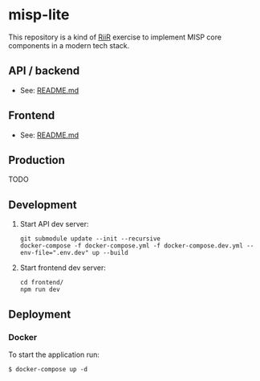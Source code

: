 # misp-lite
This repository is a kind of [RiiR](https://transitiontech.ca/random/RIIR) exercise to implement MISP core components in a modern tech stack.

## API / backend
* See: [README.md](api/README.md)

## Frontend
* See: [README.md](frontend/README.md)

## Production
TODO

## Development

1. Start API dev server:
    ```console
    git submodule update --init --recursive
    docker-compose -f docker-compose.yml -f docker-compose.dev.yml --env-file=".env.dev" up --build
    ```

2. Start frontend dev server:
    ```console
    cd frontend/ 
    npm run dev
    ```

## Deployment
### Docker
To start the application run:

```console
$ docker-compose up -d
```
